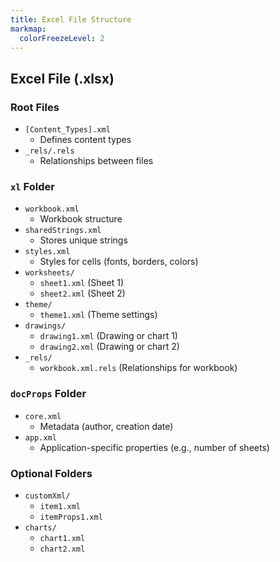 ```yaml
---
title: Excel File Structure
markmap:
  colorFreezeLevel: 2
---
```


## Excel File (.xlsx)

### Root Files
- `[Content_Types].xml`
  - Defines content types
- `_rels/.rels`
  - Relationships between files

### `xl` Folder
- `workbook.xml`
  - Workbook structure
- `sharedStrings.xml`
  - Stores unique strings
- `styles.xml`
  - Styles for cells (fonts, borders, colors)
- `worksheets/`
  - `sheet1.xml` (Sheet 1)
  - `sheet2.xml` (Sheet 2)
- `theme/`
  - `theme1.xml` (Theme settings)
- `drawings/`
  - `drawing1.xml` (Drawing or chart 1)
  - `drawing2.xml` (Drawing or chart 2)
- `_rels/`
  - `workbook.xml.rels` (Relationships for workbook)

### `docProps` Folder
- `core.xml`
  - Metadata (author, creation date)
- `app.xml`
  - Application-specific properties (e.g., number of sheets)

### Optional Folders
- `customXml/`
  - `item1.xml`
  - `itemProps1.xml`
- `charts/`
  - `chart1.xml`
  - `chart2.xml`

